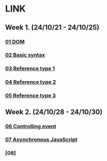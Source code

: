 # LINK

## Week 1. (24/10/21 - 24/10/25)

### [01 DOM](https://github.com/ungit003/ungiTIL/blob/master/%2B%2B.Summary/2410/summary_1021.ipynb)

### [02 Basic syntax](https://github.com/ungit003/ungiTIL/blob/master/%2B%2B.Summary/2410/summary_1022.ipynb)

### [03 Reference type 1](https://github.com/ungit003/ungiTIL/blob/master/%2B%2B.Summary/2410/summary_1023.ipynb)

### [04 Reference type 2](https://github.com/ungit003/ungiTIL/blob/master/%2B%2B.Summary/2410/summary_1024.ipynb)

### [05 Reference type 3](https://github.com/ungit003/ungiTIL/blob/master/%2B%2B.Summary/2410/summary_1025.ipynb)

## Week 2. (24/10/28 - 24/10/30)

### [06 Controlling event](https://github.com/ungit003/ungiTIL/blob/master/%2B%2B.Summary/2410/summary_1028.ipynb)

### [07 Asynchronous JavaScript](https://github.com/ungit003/ungiTIL/blob/master/%2B%2B.Summary/2410/summary_1029.ipynb)

### [08]

